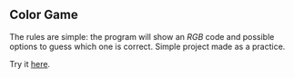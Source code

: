 ## Color Game
The rules are simple: the program will show an *RGB* code and possible options to guess which one is correct.
Simple project made as a practice.

Try it [here](https://jfranciscopages.github.io/ColorGame/).
